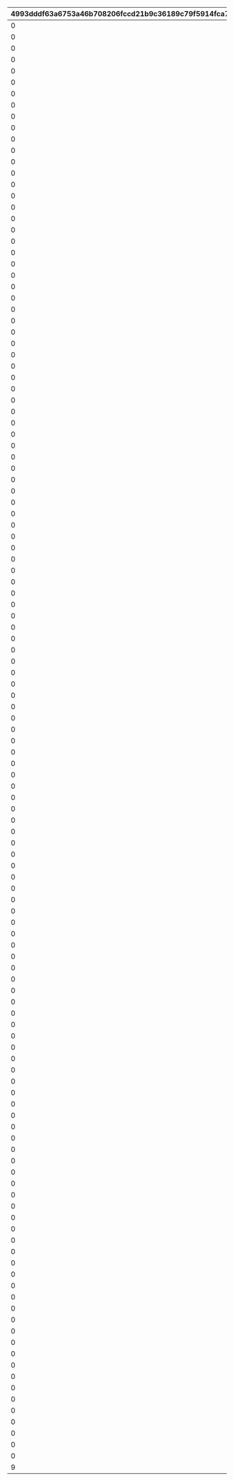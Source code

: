 |4993dddf63a6753a46b708206fccd21b9c36189c79f5914fca7bfc034a0e2864|fdd9d136a4c3e7dd2c109c9d3f57fddffabb0296b10449cf059d40813ad3c61a|e2768ad36b485f51a74ea5805213a35ee753c9af216aad1926d496e9cd878ccc|7a46cc71a8f378bad016993966e29e004ae085df6533358bd9dc76851b764304|02bd9d4e6a40d377a49452bc729391c9e9ed0b1fef6221f80257ba61f1f0c184|c5b45444f8ddfc546d2bfb73c118cde8e8bf71de2d05d096caf33e7ff72712bc|69515dca79b9fa2098246a9334d2a1c67d87c2e72fab477f0620687488d99a84|dfc8915bc6b45ea7ba6df861c078aef6849a8312b8d1813ee11bf3fab0a04546|5fd9790e8bbe02fde4848735546773ebb72147658fa19a3982dbb467615c2a60|
| --- | --- | --- | --- | --- | --- | --- | --- | --- |
|0|600|0|0|21|1101002|0|1101001|0|
|0|2400|600|0|22|1101003|0|1101002|0|
|0|1|-1500|0|20|1|0|1101003|50|
|0|900|0|0|21|1101012|0|1101011|0|
|0|2100|700|0|22|1101013|0|1101012|0|
|0|1|-1500|0|20|1|0|1101013|200|
|0|400|0|0|21|1101022|0|1101021|0|
|0|2000|500|0|22|1101023|0|1101022|0|
|0|1|-1500|0|20|1|0|1101023|350|
|0|1000|0|0|21|1101032|0|1101031|0|
|0|1800|900|0|22|1101033|0|1101032|0|
|0|1|-1500|0|20|1|0|1101033|500|
|0|500|0|0|21|1101042|0|1101041|0|
|0|1600|800|0|22|1101043|0|1101042|0|
|0|1|-1500|0|20|1|0|1101043|750|
|0|1|2|2|1|25|0|1101101|2|
|0|1|-2000|0|20|1|0|1102001|-100|
|0|1|2|2|1|20|0|1102101|10|
|0|2|0|2|10|200000|0|1102102|0|
|0|500|0|0|21|1103002|0|1103001|0|
|0|0|0|2|3|1000|0|1103002|0|
|0|3|3000|2|2|-15|0|1202001|0|
|0|3|30000|1|2|15|0|1204001|0|
|0|3|30000|1|2|10|0|1205001|0|
|0|3|30000|1|2|10|0|1206001|0|
|0|3|30000|1|2|10|0|1207001|0|
|0|2|3000|1|2|15|0|1208001|0|
|0|1|3000|1|2|25|0|1209001|0|
|0|2|3000|1|2|10|0|1210001|0|
|0|3000|0|0|21|1210003|0|1210002|0|
|0|1|30000|1|2|15|0|1210003|0|
|0|2|3000|1|2|-10|0|1211001|0|
|0|3000|0|0|21|1211003|0|1211002|0|
|0|1|30000|2|2|-15|0|1211003|0|
|0|1|30000|2|2|-10|0|1213001|0|
|0|2|30000|2|2|-10|0|1213002|0|
|0|3|1500|2|2|-25|0|1214001|0|
|0|3|3000|2|2|-20|0|1216001|0|
|0|3|30000|1|2|20|0|1218001|0|
|0|3|30000|1|2|15|0|1219001|0|
|0|3|30000|1|2|15|0|1220001|0|
|0|3|30000|1|2|15|0|1221001|0|
|0|2|3000|1|2|20|0|1222001|0|
|0|1|3000|1|2|30|0|1223001|0|
|0|2|3000|1|2|15|0|1224001|0|
|0|3000|0|0|21|1224003|0|1224002|0|
|0|1|30000|1|2|20|0|1224003|0|
|0|2|3000|1|2|-10|0|1225001|0|
|0|3000|0|0|21|1225003|0|1225002|0|
|0|1|30000|2|2|-20|0|1225003|0|
|0|1|30000|2|2|-15|0|1227001|0|
|0|2|30000|2|2|-15|0|1227002|0|
|0|3|1500|2|2|-35|0|1228001|0|
|0|3|30000|1|2|20|0|1229001|0|
|0|2|3000|1|2|20|0|1230001|0|
|0|3000|0|0|21|1230003|0|1230002|0|
|0|1|30000|1|2|50|0|1230003|0|
|0|3|3000|2|2|-25|0|1232001|0|
|0|3|30000|1|2|25|0|1234001|0|
|0|3|30000|1|2|20|0|1235001|0|
|0|3|30000|1|2|20|0|1236001|0|
|0|3|30000|1|2|20|0|1237001|0|
|0|2|3000|1|2|25|0|1238001|0|
|0|1|3000|1|2|35|0|1239001|0|
|0|2|3000|1|2|20|0|1240001|0|
|0|3000|0|0|21|1240003|0|1240002|0|
|0|1|30000|1|2|25|0|1240003|0|
|0|2|3000|1|2|-10|0|1241001|0|
|0|3000|0|0|21|1241003|0|1241002|0|
|0|1|30000|2|2|-25|0|1241003|0|
|0|1|30000|2|2|-20|0|1242001|0|
|0|2|30000|2|2|-20|0|1242002|0|
|0|3|1500|2|2|-75|0|1244001|0|
|0|3|30000|1|2|20|0|1246001|0|
|0|3|30000|1|2|30|0|1247001|0|
|0|3000|0|0|21|1247003|0|1247002|0|
|0|1|3000|1|2|25|0|1247003|0|
|0|1|3000|1|2|75|0|1248001|0|
|0|3|1500|2|2|-90|0|1249001|0|
|0|2|30000|1|2|10|0|2101001|0|
|0|2|30000|1|2|10|0|2102001|0|
|0|2|3000|2|2|-15|0|2103001|0|
|0|3|3000|2|2|-15|0|2103002|0|
|0|3|3000|2|2|-25|0|2105001|0|
|0|3|30000|1|2|25|0|2107001|0|
|0|3|30000|1|2|10|0|2108001|0|
|0|3|30000|1|2|10|0|2109001|0|
|0|3|30000|1|2|10|0|2110001|0|
|0|2|3000|1|2|15|0|2111001|0|
|0|1|3000|1|2|25|0|2112001|0|
|0|2|3000|1|2|10|0|2113001|0|
|0|3000|0|0|21|2113003|0|2113002|0|
|0|1|30000|1|2|25|0|2113003|0|
|0|2|3000|1|2|-10|0|2114001|0|
|0|3000|0|1|21|2114003|0|2114002|0|
|0|1|30000|2|2|-25|0|2114003|0|
|0|1|30000|2|2|-10|0|2116001|0|
|0|2|30000|2|2|-10|0|2116002|0|
|0|3|1500|2|2|-50|0|2117001|0|
|0|300|0|0|21|3301002|0|3301001|0|
|0|2|30|0|20|1|0|3301002|20|
|0|1|1|2|1|0|0|3301101|100|
|0|1|1|2|1|0|0|3302001|40|
|0|1|1|2|1|0|0|3302002|60|
|0|1|1|2|1|0|0|3303001|12|
|0|1|1|2|1|0|0|3303002|28|
|0|1|1|2|1|0|0|3304001|40|
|0|1|1|2|1|0|0|3304002|100|
|0|200|0|0|21|3305011|0|3305001|0|
|0|200|0|0|21|3305012|0|3305002|0|
|0|200|0|0|21|3305013|0|3305003|0|
|0|200|0|0|21|3305014|0|3305004|0|
|0|200|0|0|21|3305015|0|3305005|0|
|0|200|0|0|21|3305016|0|3305006|0|
|0|2|26|0|20|1|30|3305011|15|
|0|2|29|0|20|1|15|3305012|8|
|0|2|30|0|20|1|0|3305013|0|
|0|2|29|0|20|1|-15|3305014|-8|
|0|2|26|0|20|1|-30|3305015|-15|
|0|1|180|1|10|30000|0|3305016|0|
|0|1|1|2|1|0|0|3305101|20|
|0|2|274|0|20|1|0|3402001|29|
|0|2000|0|3|11|500000|0|3402101|0|
|0|200|0|0|21|3403002|0|3403001|0|
|0|1|0|1|10|200000|0|3403002|0|
|0|0|0|3|4|0|0|4001001|0|
|0|0|0|3|1|99999|0|4001002|0|
|9|9|9|3|1|99999|9|4002001|9|